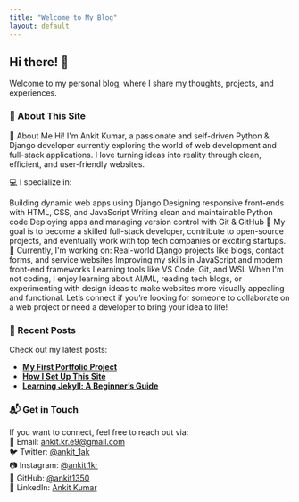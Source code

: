 ```yaml
---
title: "Welcome to My Blog"
layout: default
---
```


## Hi there! 👋  
Welcome to my personal blog, where I share my thoughts, projects, and experiences.

### 📌 About This Site  
👋 About Me
Hi! I'm Ankit Kumar, a passionate and self-driven Python & Django developer currently exploring the world of web development and full-stack applications. I love turning ideas into reality through clean, efficient, and user-friendly websites.

💻 I specialize in:

Building dynamic web apps using Django
Designing responsive front-ends with HTML, CSS, and JavaScript
Writing clean and maintainable Python code
Deploying apps and managing version control with Git & GitHub
🎯 My goal is to become a skilled full-stack developer, contribute to open-source projects, and eventually work with top tech companies or exciting startups.
🚀 Currently, I'm working on:
Real-world Django projects like blogs, contact forms, and service websites
Improving my skills in JavaScript and modern front-end frameworks
Learning tools like VS Code, Git, and WSL
When I'm not coding, I enjoy learning about AI/ML, reading tech blogs, or experimenting with design ideas to make websites more visually appealing and functional.
Let’s connect if you’re looking for someone to collaborate on a web project or need a developer to bring your idea to life!

### 🚀 Recent Posts  
Check out my latest posts:  
- **[My First Portfolio Project](https://github.com/ankit1350/makeup_project)**  
- **[How I Set Up This Site](#)**  
- **[Learning Jekyll: A Beginner’s Guide](#)**  

### 📬 Get in Touch  
If you want to connect, feel free to reach out via:  
📧 Email: [ankit.kr.e9@gmail.com](mailto:ankit.kr.e9@gmail.com)  
🐦 Twitter: [@ankit_1ak](https://twitter.com/ankit_1ak)  
📷 Instagram: [@ankit.1kr](https://instagram.com/ankit.1kr)  
🐙 GitHub: [@ankit1350](https://github.com/ankit1350)  
💼 LinkedIn: [Ankit Kumar](https://www.linkedin.com/in/ankit-kumar-21ba4332a/)


